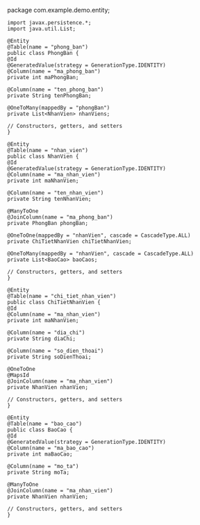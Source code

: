 package com.example.demo.entity;

    import javax.persistence.*;
    import java.util.List;
    
    @Entity
    @Table(name = "phong_ban")
    public class PhongBan {
    @Id
    @GeneratedValue(strategy = GenerationType.IDENTITY)
    @Column(name = "ma_phong_ban")
    private int maPhongBan;

    @Column(name = "ten_phong_ban")
    private String tenPhongBan;

    @OneToMany(mappedBy = "phongBan")
    private List<NhanVien> nhanViens;

    // Constructors, getters, and setters
    }
    
    @Entity
    @Table(name = "nhan_vien")
    public class NhanVien {
    @Id
    @GeneratedValue(strategy = GenerationType.IDENTITY)
    @Column(name = "ma_nhan_vien")
    private int maNhanVien;

    @Column(name = "ten_nhan_vien")
    private String tenNhanVien;

    @ManyToOne
    @JoinColumn(name = "ma_phong_ban")
    private PhongBan phongBan;

    @OneToOne(mappedBy = "nhanVien", cascade = CascadeType.ALL)
    private ChiTietNhanVien chiTietNhanVien;

    @OneToMany(mappedBy = "nhanVien", cascade = CascadeType.ALL)
    private List<BaoCao> baoCaos;

    // Constructors, getters, and setters
    }

    @Entity
    @Table(name = "chi_tiet_nhan_vien")
    public class ChiTietNhanVien {
    @Id
    @Column(name = "ma_nhan_vien")
    private int maNhanVien;

    @Column(name = "dia_chi")
    private String diaChi;
    
    @Column(name = "so_dien_thoai")
    private String soDienThoai;

    @OneToOne
    @MapsId
    @JoinColumn(name = "ma_nhan_vien")
    private NhanVien nhanVien;

    // Constructors, getters, and setters
    }  

    @Entity
    @Table(name = "bao_cao")
    public class BaoCao {
    @Id
    @GeneratedValue(strategy = GenerationType.IDENTITY)
    @Column(name = "ma_bao_cao")
    private int maBaoCao;

    @Column(name = "mo_ta")
    private String moTa;

    @ManyToOne
    @JoinColumn(name = "ma_nhan_vien")
    private NhanVien nhanVien;

    // Constructors, getters, and setters
    }